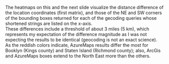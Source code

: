 The heatmaps on this and the next slide visualize the distance difference of the location coordinates (first matrix), and those of the NE and SW corners of the bounding boxes returned for each of the gecoding queries whose shortened strings are listed on the x-axis.<br>
These differences include a threshold of about 3 miles (5 km), which represents my expectation of the difference magnitude as I was not expecting the results to be identical (geocoding is not an exact science).<br>
As the reddish colors indicate, AzureMaps results differ the most for Booklyn (Kings county) and Staten Island (Richmond county); also, ArcGis and AzureMaps boxes extend to the North East more than the others.